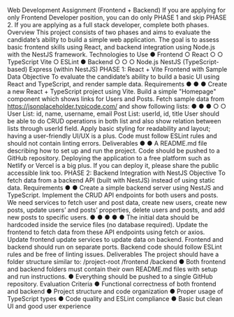 Web Development Assignment (Frontend + Backend)
If you are applying for only Frontend Developer position, you can do only PHASE 1 and skip
PHASE 2.
If you are applying as a full stack developer, complete both phases.
Overview
This project consists of two phases and aims to evaluate the candidate’s ability to build a
simple web application. The goal is to assess basic frontend skills using React, and backend
integration using Node.js with the NestJS framework.
Technologies to Use
●
Frontend
○
React
○
○
TypeScript
Vite
○
ESLint
●
Backend
○
○
○
Node.js
NestJS (TypeScript-based)
Express (within NestJS)
PHASE 1: React + Vite Frontend with Sample Data
Objective
To evaluate the candidate’s ability to build a basic UI using React and TypeScript, and
render sample data.
Requirements
●
●
●
Create a new React + TypeScript project using Vite.
Build a simple "Homepage" component which shows links for Users and Posts.
Fetch sample data from https://jsonplaceholder.typicode.com/ and show following
lists:
●
●
●
○
○
User List: id, name, username, email
Post List: userId, id, title
User should be able to do CRUD operations in both list and also show relation
between lists through userId field.
Apply basic styling for readability and layout; having a user-friendly UI/UX is a plus.
Code must follow ESLint rules and should not contain linting errors.
Deliverables
●
●
A README.md file describing how to set up and run the project.
Code should be pushed to a GitHub repository.
Deploying the application to a free platform such as Netlify or Vercel is a big plus. If you can
deploy it, please share the public accessible link too.
PHASE 2: Backend Integration with NestJS
Objective
To fetch data from a backend API (built with NestJS) instead of using static data.
Requirements
●
●
Create a simple backend server using NestJS and TypeScript.
Implement the CRUD API endpoints for both users and posts.
We need services to fetch user and post data, create new users, create new posts,
update users’ and posts’ properties, delete users and posts, and add new posts to specific
users.
●
●
●
●
●
The initial data should be hardcoded inside the service files (no database required).
Update the frontend to fetch data from these API endpoints using fetch or axios.
Update frontend update services to update data on backend.
Frontend and backend should run on separate ports.
Backend code should follow ESLint rules and be free of linting issues.
Deliverables
The project should have a folder structure similar to:
/project-root
/frontend
/backend
●
Both frontend and backend folders must contain their own README.md files with
setup and run instructions.
●
Everything should be pushed to a single GitHub repository.
Evaluation Criteria
●
Functional correctness of both frontend and backend
●
Project structure and code organization
●
Proper usage of TypeScript types
●
Code quality and ESLint compliance
●
Basic but clean UI and good user experience